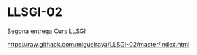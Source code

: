 # LLSGI-02
Segona entrega Curs LLSGI

https://raw.githack.com/miguelraya/LLSGI-02/master/index.html
